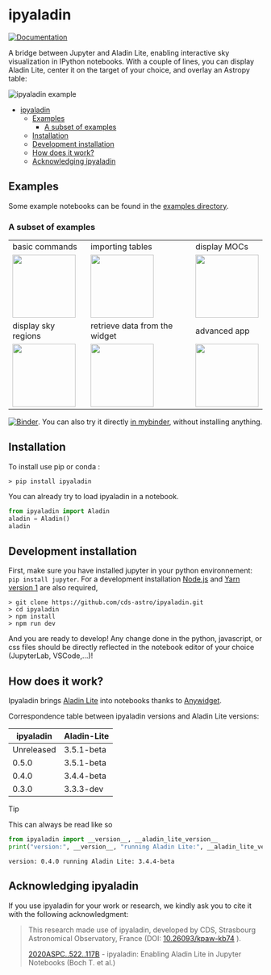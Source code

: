 # ipyaladin

[![Documentation](https://img.shields.io/badge/Documentation-gray?style=flat&link=https://cds-astro.github.io/ipyaladin/)](https://cds-astro.github.io/ipyaladin/)

A bridge between Jupyter and Aladin Lite, enabling interactive sky visualization in IPython notebooks.
With a couple of lines, you can display Aladin Lite, center it on the target of your choice, and overlay an Astropy table:

![ipyaladin example](assets/ipyaladin-screencast.gif)

- [ipyaladin](#ipyaladin)
  - [Examples](#examples)
    - [A subset of examples](#a-subset-of-examples)
  - [Installation](#installation)
  - [Development installation](#development-installation)
  - [How does it work?](#how-does-it-work)
  - [Acknowledging ipyaladin](#acknowledging-ipyaladin)

## Examples

Some example notebooks can be found in the [examples directory](examples).

### A subset of examples

<!-- Examples -->
<table><tbody>
<tr><td>basic commands</td><td>importing tables</td><td>display MOCs</td></tr><tr><td><a href="https://cds-astro.github.io/ipyaladin/_collections/notebooks/02_Base_Commands.html"><img height="125" src="https://cds-astro.github.io/ipyaladin/_static/notebooks_thumbnails/02.png"></img></a></td><td><a href="https://cds-astro.github.io/ipyaladin/_collections/notebooks/04_Importing_Tables.html"><img height="125" src="https://cds-astro.github.io/ipyaladin/_static/notebooks_thumbnails/04.png"></img></a></td><td><a href="https://cds-astro.github.io/ipyaladin/_collections/notebooks/05_Display_a_MOC.html"><img height="125" src="https://cds-astro.github.io/ipyaladin/_static/notebooks_thumbnails/05.png"></img></a></td></tr><tr><td>display sky regions</td><td>retrieve data from the widget</td><td>advanced app</td></tr><tr><td><a href="https://cds-astro.github.io/ipyaladin/_collections/notebooks/09_Displaying_Shapes.html"><img height="125" src="https://cds-astro.github.io/ipyaladin/_static/notebooks_thumbnails/09.png"></img></a></td><td><a href="https://cds-astro.github.io/ipyaladin/_collections/notebooks/11_Extracting_information_from_the_view.html"><img height="125" src="https://cds-astro.github.io/ipyaladin/_static/notebooks_thumbnails/11.png"></img></a></td><td><a href="https://cds-astro.github.io/ipyaladin/_collections/notebooks/10_Advanced-GUI.html"><img height="125" src="https://cds-astro.github.io/ipyaladin/_static/notebooks_thumbnails/10.png"></img></a></td></tr></tbody></table>
<!-- Examples -->

[![Binder](https://mybinder.org/badge_logo.svg)](https://mybinder.org/v2/gh/cds-astro/ipyaladin/master). You can also try it directly [in mybinder](https://mybinder.org/v2/gh/cds-astro/ipyaladin/master), without installing anything.

## Installation

To install use pip or conda :

```shell
> pip install ipyaladin
```

You can already try to load ipyaladin in a notebook.

```python
from ipyaladin import Aladin
aladin = Aladin()
aladin
```

## Development installation

First, make sure you have installed jupyter in your python environnement: `pip install jupyter`.
For a development installation [Node.js](https://nodejs.org) and [Yarn version 1](https://classic.yarnpkg.com/) are also required,

```shell
> git clone https://github.com/cds-astro/ipyaladin.git
> cd ipyaladin
> npm install
> npm run dev
```

And you are ready to develop! Any change done in the python, javascript, or css files should
be directly reflected in the notebook editor of your choice (JupyterLab, VSCode,...)!

## How does it work?

Ipyaladin brings [Aladin Lite](https://github.com/cds-astro/aladin-lite) into notebooks thanks to
[Anywidget](https://anywidget.dev/).

Correspondence table between ipyaladin versions and Aladin Lite versions:

| ipyaladin  | Aladin-Lite |
| ---------- | ----------- |
| Unreleased | 3.5.1-beta  |
| 0.5.0      | 3.5.1-beta  |
| 0.4.0      | 3.4.4-beta  |
| 0.3.0      | 3.3.3-dev   |

> [!TIP]
> This can always be read like so
>
> ```python
> from ipyaladin import __version__, __aladin_lite_version__
> print("version:", __version__, "running Aladin Lite:", __aladin_lite_version__)
> ```
>
> ```
> version: 0.4.0 running Aladin Lite: 3.4.4-beta
> ```

## Acknowledging ipyaladin

If you use ipyaladin for your work or research, we kindly ask you to cite it with the following acknowledgment:

> This research made use of ipyaladin, developed by CDS, Strasbourg Astronomical Observatory, France (DOI: [10.26093/kpaw-kb74](https://doi.org/10.26093/kpaw-kb74) ).
>
> [2020ASPC..522..117B](https://ui.adsabs.harvard.edu/abs/2020ASPC..522..117B) - ipyaladin: Enabling Aladin Lite in Jupyter Notebooks (Boch T. et al.)
